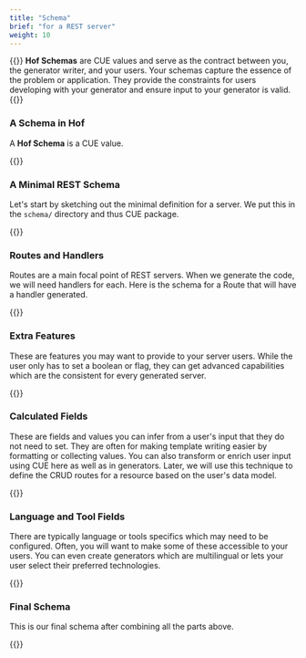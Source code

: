 ```yaml
---
title: "Schema"
brief: "for a REST server"
weight: 10
---
```


{{<lead>}}
__Hof Schemas__ are CUE values and serve as the contract between
you, the generator writer, and your users.
Your schemas capture the essence of the problem or application.
They provide the constraints for users developing with your generator
and ensure input to your generator is valid.
{{</lead>}}

### A Schema in Hof

A __Hof Schema__ is a CUE value.

{{<codePane title="schema/myschema.cue" file="code/first-example/simple-server/content/schema/minimal.html">}}


### A Minimal REST Schema

Let's start by sketching out the minimal definition for a server.
We put this in the `schema/` directory and thus CUE package.

{{<codePane title="schema/server.cue" file="code/first-example/simple-server/content/schema/rest.html">}}


### Routes and Handlers

Routes are a main focal point of REST servers.
When we generate the code, we will need handlers for each.
Here is the schema for a Route that will have a handler generated.

{{<codePane title="schema/server.cue" file="code/first-example/simple-server/content/schema/routes.html">}}


### Extra Features

These are features you may want to provide to your server users.
While the user only has to set a boolean or flag,
they can get advanced capabilities which are the consistent
for every generated server.

{{<codePane title="schema/server.cue" file="code/first-example/simple-server/content/schema/extra.html">}}


### Calculated Fields

These are fields and values you can infer from a user's input that they do not need to set.
They are often for making template writing easier by formatting or collecting values.
You can also transform or enrich user input using CUE here as well as in generators.
Later, we will use this technique to define the CRUD routes for a resource based on the user's data model.

{{<codePane title="schema/server.cue" file="code/first-example/simple-server/content/schema/calc.html">}}


### Language and Tool Fields

There are typically language or tools specifics which may need to be configured.
Often, you will want to make some of these accessible to your users.
You can even create generators which are multilingual or lets your
user select their preferred technologies.

{{<codePane title="schema/server.cue" file="code/first-example/simple-server/content/schema/lang.html">}}


### Final Schema

This is our final schema after combining all the parts above.

{{<codePane title="schema/server.cue" file="code/first-example/simple-server/schema/server.html">}}
